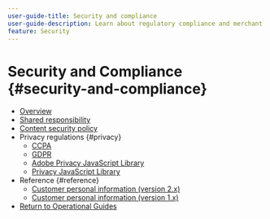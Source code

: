 ```yaml
---
user-guide-title: Security and compliance
user-guide-description: Learn about regulatory compliance and merchant responsibilities for maintaining a secure Adobe Commerce project.
feature: Security
---
```


# Security and Compliance {#security-and-compliance}

- [Overview](overview.md)
- [Shared responsibility](shared-responsibility.md)
- [Content security policy](content-security-policy.md)
- Privacy regulations {#privacy}
  - [CCPA](privacy/ccpa.md)
  - [GDPR](privacy/gdpr.md)
  - [Adobe Privacy JavaScript Library](privacy/adobe-javascript-library.md)
  - [Privacy JavaScript Library](privacy/javascript-library.md)
- Reference {#reference}
  - [Customer personal information (version 2.x)](privacy/data-m2.md)
  - [Customer personal information (version 1.x)](privacy/data-m1.md)
- [Return to Operational Guides](https://experienceleague.adobe.com/docs/commerce-operations/operational-guides/home.html)
